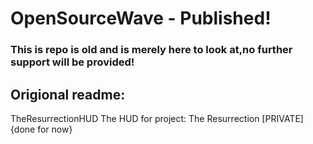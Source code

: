 # OpenSourceWave - Published!
### This is repo is old and is merely here to look at,no further support will be provided!

## Origional readme:
TheResurrectionHUD
The HUD for project: The Resurrection [PRIVATE] {done for now}
